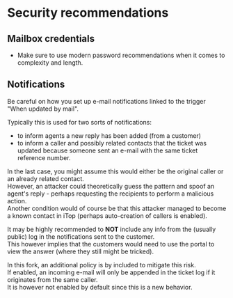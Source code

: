 # Security recommendations

## Mailbox credentials

* Make sure to use modern password recommendations when it comes to complexity and length.

## Notifications

Be careful on how you set up e-mail notifications linked to the trigger "When updated by mail".  

Typically this is used for two sorts of notifications:
* to inform agents a new reply has been added (from a customer)
* to inform a caller and possibly related contacts that the ticket was updated because someone sent an e-mail with the same ticket reference number.

In the last case, you might assume this would either be the original caller or an already related contact.  
However, an attacker could theoretically guess the pattern and spoof an agent's reply - perhaps requesting the recipients to perform a malicious action.  
Another condition would of course be that this attacker managed to become a known contact in iTop (perhaps auto-creation of callers is enabled).  

It may be highly recommended to **NOT** include any info from the (usually public) log in the notifications sent to the customer.  
This however implies that the customers would need to use the portal to view the answer (where they still might be tricked).  

In this fork, an additional policy is by included to mitigate this risk.  
If enabled, an incoming e-mail will only be appended in the ticket log if it originates from the same caller.  
It is however not enabled by default since this is a new behavior. 

